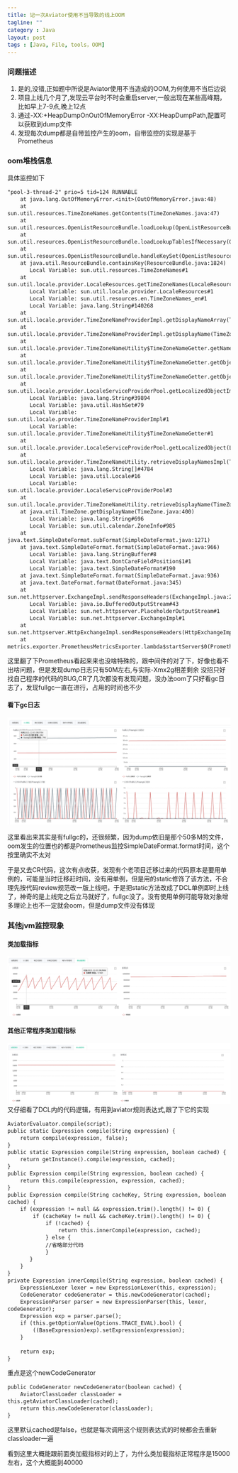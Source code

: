 ```yaml
---
title: 记一次Aviator使用不当导致的线上OOM
tagline: ""
category : Java
layout: post
tags : [Java, File, tools，OOM]
---
```


### 问题描述
1. 是的,没错,正如题中所说是Aviator使用不当造成的OOM,为何使用不当后边说
2. 项目上线几个月了,发现云平台时不时会重启server,一般出现在某些高峰期，比如早上7-9点,晚上12点
3. 通过-XX:+HeapDumpOnOutOfMemoryError -XX:HeapDumpPath,配置可以获取到dump文件
4. 发现每次dump都是自带监控产生的oom，自带监控的实现是基于Prometheus


###  oom堆栈信息
具体监控如下
```
"pool-3-thread-2" prio=5 tid=124 RUNNABLE
    at java.lang.OutOfMemoryError.<init>(OutOfMemoryError.java:48)
    at sun.util.resources.TimeZoneNames.getContents(TimeZoneNames.java:47)
    at sun.util.resources.OpenListResourceBundle.loadLookup(OpenListResourceBundle.java:137)
    at sun.util.resources.OpenListResourceBundle.loadLookupTablesIfNecessary(OpenListResourceBundle.java:128)
    at sun.util.resources.OpenListResourceBundle.handleKeySet(OpenListResourceBundle.java:96)
    at java.util.ResourceBundle.containsKey(ResourceBundle.java:1824)
       Local Variable: sun.util.resources.TimeZoneNames#1
    at sun.util.locale.provider.LocaleResources.getTimeZoneNames(LocaleResources.java:263)
       Local Variable: sun.util.locale.provider.LocaleResources#1
       Local Variable: sun.util.resources.en.TimeZoneNames_en#1
       Local Variable: java.lang.String#140268
    at sun.util.locale.provider.TimeZoneNameProviderImpl.getDisplayNameArray(TimeZoneNameProviderImpl.java:124)
    at sun.util.locale.provider.TimeZoneNameProviderImpl.getDisplayName(TimeZoneNameProviderImpl.java:99)
    at sun.util.locale.provider.TimeZoneNameUtility$TimeZoneNameGetter.getName(TimeZoneNameUtility.java:240)
    at sun.util.locale.provider.TimeZoneNameUtility$TimeZoneNameGetter.getObject(TimeZoneNameUtility.java:198)
    at sun.util.locale.provider.TimeZoneNameUtility$TimeZoneNameGetter.getObject(TimeZoneNameUtility.java:184)
    at sun.util.locale.provider.LocaleServiceProviderPool.getLocalizedObjectImpl(LocaleServiceProviderPool.java:294)
       Local Variable: java.lang.String#39894
       Local Variable: java.util.HashSet#79
       Local Variable: sun.util.locale.provider.TimeZoneNameProviderImpl#1
       Local Variable: sun.util.locale.provider.TimeZoneNameUtility$TimeZoneNameGetter#1
    at sun.util.locale.provider.LocaleServiceProviderPool.getLocalizedObject(LocaleServiceProviderPool.java:265)
    at sun.util.locale.provider.TimeZoneNameUtility.retrieveDisplayNamesImpl(TimeZoneNameUtility.java:166)
       Local Variable: java.lang.String[]#4784
       Local Variable: java.util.Locale#16
       Local Variable: sun.util.locale.provider.LocaleServiceProviderPool#3
    at sun.util.locale.provider.TimeZoneNameUtility.retrieveDisplayName(TimeZoneNameUtility.java:137)
    at java.util.TimeZone.getDisplayName(TimeZone.java:400)
       Local Variable: java.lang.String#696
       Local Variable: sun.util.calendar.ZoneInfo#985
    at java.text.SimpleDateFormat.subFormat(SimpleDateFormat.java:1271)
    at java.text.SimpleDateFormat.format(SimpleDateFormat.java:966)
       Local Variable: java.lang.StringBuffer#8
       Local Variable: java.text.DontCareFieldPosition$1#1
       Local Variable: java.text.SimpleDateFormat#190
    at java.text.SimpleDateFormat.format(SimpleDateFormat.java:936)
    at java.text.DateFormat.format(DateFormat.java:345)
    at sun.net.httpserver.ExchangeImpl.sendResponseHeaders(ExchangeImpl.java:212)
       Local Variable: java.io.BufferedOutputStream#43
       Local Variable: sun.net.httpserver.PlaceholderOutputStream#1
       Local Variable: sun.net.httpserver.ExchangeImpl#1
    at sun.net.httpserver.HttpExchangeImpl.sendResponseHeaders(HttpExchangeImpl.java:86)
    at metrics.exporter.PrometheusMetricsExporter.lambda$startServer$0(PrometheusMetricsExporter.java:88)
```
这里翻了下Prometheus看起来来也没啥特殊的，跟中间件的对了下，好像也看不出啥问题，但是发现dump日志只有50M左右,与实际-Xmx2g相差剩余
没招只好找自己程序的代码的BUG,CR了几次都没有发现问题，没办法oom了只好看gc日志了，发现fullgc一直在进行，占用的时间也不少

#### 看下gc日志
![gc日志监控](https://github.com/2pc/2pc.github.io/blob/master/_posts/images/11.png)

这里看出来其实是有fullgc的，还很频繁，因为dump依旧是那个50多M的文件，oom发生的位置也的都是Prometheus监控SimpleDateFormat.format时间，这个按里确实不太对

于是又去CR代码，这次有点收获，发现有个老项目迁移过来的代码原本是要用单例的，可能是当时迁移赶时间，没有用单例，但是用的static修饰了该方法，不合理先按代码review规范改一版上线吧，于是把static方法改成了DCL单例即时上线了，神奇的是上线完之后立马就好了，fullgc没了。没有使用单例可能导致对象增多理论上也不一定就会oom，但是dump文件没有体现

### 其他jvm监控现象
#### 类加载指标
![类加载](https://github.com/2pc/2pc.github.io/blob/master/_posts/images/12.png)
#### 其他正常程序类加载指标
![其他正常程序类加载](https://github.com/2pc/2pc.github.io/blob/master/_posts/images/13.png)
又仔细看了DCL内的代码逻辑，有用到aviator规则表达式,跟了下它的实现
```
AviatorEvaluator.compile(script);
public static Expression compile(String expression) {
    return compile(expression, false);
}
public static Expression compile(String expression, boolean cached) {
    return getInstance().compile(expression, cached);
}
public Expression compile(String expression, boolean cached) {
    return this.compile(expression, expression, cached);
}
public Expression compile(String cacheKey, String expression, boolean cached) {
    if (expression != null && expression.trim().length() != 0) {
        if (cacheKey != null && cacheKey.trim().length() != 0) {
            if (!cached) {
                return this.innerCompile(expression, cached);
            } else {
            //省略部分代码
            }
       }
    }
}
private Expression innerCompile(String expression, boolean cached) {
    ExpressionLexer lexer = new ExpressionLexer(this, expression);
    CodeGenerator codeGenerator = this.newCodeGenerator(cached);
    ExpressionParser parser = new ExpressionParser(this, lexer, codeGenerator);
    Expression exp = parser.parse();
    if (this.getOptionValue(Options.TRACE_EVAL).bool) {
        ((BaseExpression)exp).setExpression(expression);
    }

    return exp;
}
```
重点是这个newCodeGenerator
```
public CodeGenerator newCodeGenerator(boolean cached) {
    AviatorClassLoader classLoader = this.getAviatorClassLoader(cached);
    return this.newCodeGenerator(classLoader);
}
```
这里默认cached是false，也就是每次调用这个规则表达式的时候都会去重新classloader一遍

看到这里大概能跟前面类加载指标对的上了，为什么类加载指标正常程序是15000左右，这个大概能到40000





